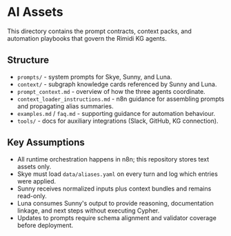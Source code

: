 # AI Assets

This directory contains the prompt contracts, context packs, and automation playbooks that govern the Rimidi KG agents.

## Structure
- `prompts/` - system prompts for Skye, Sunny, and Luna.
- `context/` - subgraph knowledge cards referenced by Sunny and Luna.
- `prompt_context.md` - overview of how the three agents coordinate.
- `context_loader_instructions.md` - n8n guidance for assembling prompts and propagating alias summaries.
- `examples.md` / `faq.md` - supporting guidance for automation behaviour.
- `tools/` - docs for auxiliary integrations (Slack, GitHub, KG connection).

## Key Assumptions
- All runtime orchestration happens in n8n; this repository stores text assets only.
- Skye must load `data/aliases.yaml` on every turn and log which entries were applied.
- Sunny receives normalized inputs plus context bundles and remains read-only.
- Luna consumes Sunny's output to provide reasoning, documentation linkage, and next steps without executing Cypher.
- Updates to prompts require schema alignment and validator coverage before deployment.
